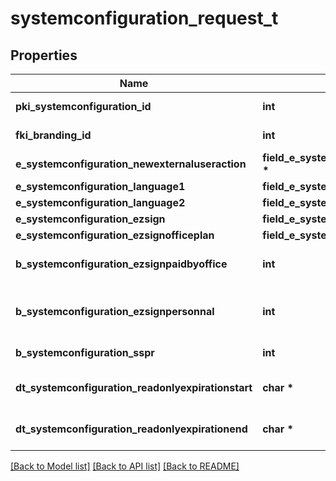 # systemconfiguration_request_t

## Properties
Name | Type | Description | Notes
------------ | ------------- | ------------- | -------------
**pki_systemconfiguration_id** | **int** | The unique ID of the Systemconfiguration | [optional] 
**fki_branding_id** | **int** | The unique ID of the Branding | [optional] 
**e_systemconfiguration_newexternaluseraction** | **field_e_systemconfiguration_newexternaluseraction_t \*** |  | 
**e_systemconfiguration_language1** | **field_e_systemconfiguration_language1_t \*** |  | 
**e_systemconfiguration_language2** | **field_e_systemconfiguration_language2_t \*** |  | 
**e_systemconfiguration_ezsign** | **field_e_systemconfiguration_ezsign_t \*** |  | [optional] 
**e_systemconfiguration_ezsignofficeplan** | **field_e_systemconfiguration_ezsignofficeplan_t \*** |  | [optional] 
**b_systemconfiguration_ezsignpaidbyoffice** | **int** | Whether if Ezsign is paid by the company or not | [optional] 
**b_systemconfiguration_ezsignpersonnal** | **int** | Whether if we allow the creation of personal files in eZsign | 
**b_systemconfiguration_sspr** | **int** | Whether if we allow SSPR | 
**dt_systemconfiguration_readonlyexpirationstart** | **char \*** | The start date where the system will be in read only | [optional] 
**dt_systemconfiguration_readonlyexpirationend** | **char \*** | The end date where the system will be in read only | [optional] 

[[Back to Model list]](../README.md#documentation-for-models) [[Back to API list]](../README.md#documentation-for-api-endpoints) [[Back to README]](../README.md)


